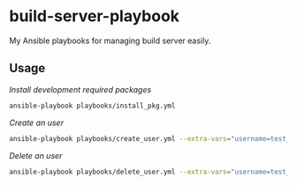 # build-server-playbook

My Ansible playbooks for managing build server easily.

## Usage

*Install development required packages*

```bash
ansible-playbook playbooks/install_pkg.yml
```

*Create an user*

```bash
ansible-playbook playbooks/create_user.yml --extra-vars="username=test_user password=test_password"
```

*Delete an user*

```bash
ansible-playbook playbooks/delete_user.yml --extra-vars="username=test_user"
```

